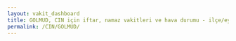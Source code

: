 ```yaml
---
layout: vakit_dashboard
title: GOLMUD, CIN için iftar, namaz vakitleri ve hava durumu - ilçe/eyalet seç
permalink: /CIN/GOLMUD/
---
```


<script type="text/javascript">
  var GLOBAL_COUNTRY = 'CIN';
  var GLOBAL_CITY = 'GOLMUD';
  var GLOBAL_STATE = '';
  var lat = 72;
  var lon = 21;
</script>
